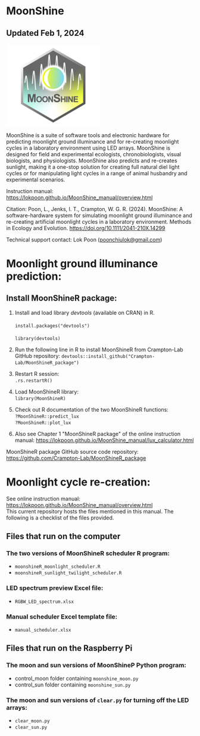 # MoonShine
## Updated Feb 1, 2024
<img src="/others/moonshine_logo.png" width=50% height=50%>

MoonShine is a suite of software tools and electronic hardware for predicting moonlight ground illuminance and for re-creating moonlight cycles in a laboratory environment using LED arrays. MoonShine is designed for field and experimental ecologists, chronobiologists, visual biologists, and physiologists. MoonShine also predicts and re-creates sunlight, making it a one-stop solution for creating full natural diel light cycles or for manipulating light cycles in a range of animal husbandry and experimental scenarios.

Instruction manual: https://lokpoon.github.io/MoonShine_manual/overview.html

Citation: Poon, L., Jenks, I. T., Crampton, W. G. R. (2024). MoonShine: A software-hardware system for simulating moonlight ground illuminance and re-creating artificial moonlight cycles in a laboratory environment. Methods in Ecology and Evolution. <ins>https://doi.org/10.1111/2041-210X.14299</ins>

Technical support contact: Lok Poon (poonchiulok@gmail.com)

# Moonlight ground illuminance prediction:
## Install MoonShineR package:
1. Install and load library _devtools_ (available on CRAN) in R.
<br/><br/>
`install.packages("devtools")`
<br/><br/>
`library(devtools)`

2. Run the following line in R to install MoonShineR from Crampton-Lab GitHub repository: 
`devtools::install_github("Crampton-Lab/MoonShineR_package")`
3. Restart R session:  
`.rs.restartR()`
4. Load MoonShineR library:  
`library(MoonShineR)`
5. Check out R documentation of the two MoonShineR functions:  
`?MoonShineR::predict_lux`  
`?MoonShineR::plot_lux`
6. Also see Chapter 1 "MoonShineR package" of the online instruction manual: https://lokpoon.github.io/MoonShine_manual/lux_calculator.html

MoonShineR package GitHub source code repository:  
https://github.com/Crampton-Lab/MoonShineR_package
# Moonlight cycle re-creation:
See online instruction manual: https://lokpoon.github.io/MoonShine_manual/overview.html  
This current repository hosts the files mentioned in this manual. The following is a checklist of the files provided.
## Files that run on the computer
### The two versions of MoonShineR scheduler R program:
- `moonshineR_moonlight_scheduler.R`
- `moonshineR_sunlight_twilight_scheduler.R`
### LED spectrum preview Excel file:
- `RGBW_LED_spectrum.xlsx`
### Manual scheduler Excel template file:
- `manual_scheduler.xlsx`
## Files that run on the Raspberry Pi
### The moon and sun versions of MoonShineP Python program:
- control_moon folder containing `moonshine_moon.py`
- control_sun folder containing `moonshine_sun.py`
### The moon and sun versions of `clear.py` for turning off the LED arrays:
- `clear_moon.py`
- `clear_sun.py`
